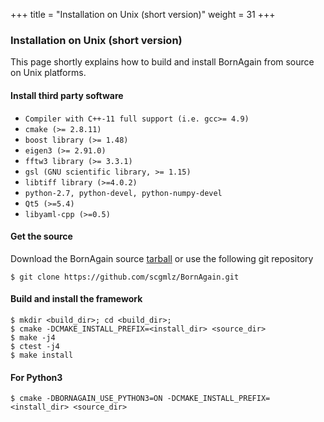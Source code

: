 +++
title = "Installation on Unix (short version)"
weight = 31
+++

### Installation on Unix (short version)

This page shortly explains how to build and install BornAgain from source on Unix platforms.

#### Install third party software

* `Compiler with C++-11 full support (i.e. gcc>= 4.9)`
* `cmake (>= 2.8.11)`
* `boost library (>= 1.48)`
* `eigen3 (>= 2.91.0)`
* `fftw3 library (>= 3.3.1)`
* `gsl (GNU scientific library, >= 1.15)`
* `libtiff library (>=4.0.2)`
* `python-2.7, python-devel, python-numpy-devel`
* `Qt5 (>=5.4)`
* `libyaml-cpp (>=0.5)`

#### Get the source

Download the BornAgain source [tarball](http://apps.jcns.fz-juelich.de/src/BornAgain/BornAgain-1.10.0.tar.gz) or use the following git repository
  
```
$ git clone https://github.com/scgmlz/BornAgain.git
```

#### Build and install the framework

```
$ mkdir <build_dir>; cd <build_dir>;
$ cmake -DCMAKE_INSTALL_PREFIX=<install_dir> <source_dir>
$ make -j4
$ ctest -j4
$ make install
```

#### For Python3

```
$ cmake -DBORNAGAIN_USE_PYTHON3=ON -DCMAKE_INSTALL_PREFIX=<install_dir> <source_dir>
```

